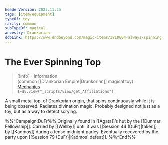 ```yaml
---
headerVersion: 2023.11.25
tags: [item/equipment]
typeOf: toy
rarity: common
subTypeOf: magical
ancestry: Drankorian
ddbLink: https://www.dndbeyond.com/magic-items/3819604-always-spinning-top
---
```

# The Ever Spinning Top
>[!info]+ Information  
> (common [[Drankorian Empire|Drankorian]] magical toy)  
> [Mechanics](https://www.dndbeyond.com/magic-items/3819604-always-spinning-top)  
> `$=dv.view("_scripts/view/get_Affiliations")`

A small metal top, of Drankorian origin, that spins continuously while it is being observed. Radiates divination magic. Probably designed not just as a toy, but as a way to detect scrying. 

%%^Campaign:DuFr%%
Originally found in [[Agata]]’s hut by the [[Dunmar Fellowship]]. Carried by [[Wellby]] until it was [[Session 44 (DuFr)|taken]] by [[Kadmos]] during a tense midnight parley. Eventually recovered by the party upon [[Session 79 (DuFr)|Kadmos' defeat]].
%%^End%%
